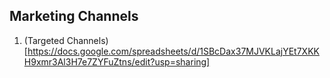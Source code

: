 ## Marketing Channels


1. (Targeted Channels)[https://docs.google.com/spreadsheets/d/1SBcDax37MJVKLajYEt7XKKH9xmr3Al3H7e7ZYFuZtns/edit?usp=sharing]